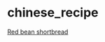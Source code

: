 # chinese_recipe
<a href="https://www.iamifood.com/2022/red-bean-shortbread/">Red bean shortbread</a>
